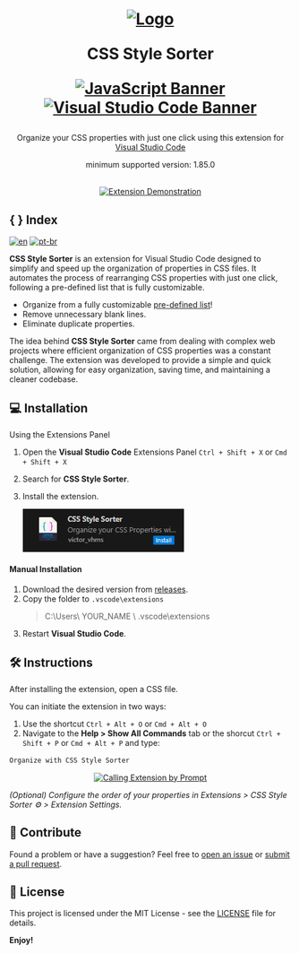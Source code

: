 <div align="center">
<h1>
<a href="#"><img src="https://github.com/victorhmszzero/Css-Style-Sorter/blob/main/assets/css-style-sorter-icon.png?raw=true" alt="Logo" width="20%"></a>

<b>CSS Style Sorter</b>

[![JavaScript Banner](https://img.shields.io/badge/JavaScript-F7DF1E?style=for-the-badge&logo=javascript&logoColor=black)](#)
[![Visual Studio Code Banner](https://img.shields.io/badge/VSCode-0078D4?style=for-the-badge&logo=visual%20studio%20code&logoColor=white)](#)

</h1>
  <p>Organize your CSS properties with just one click using this extension for <a href="https://code.visualstudio.com">Visual Studio Code</a></p>
  <p>minimum supported version: 1.85.0</p>
<br>
<a href="#"><img src="https://github.com/victorhmszzero/Css-Style-Sorter/blob/main/assets/preview-ctrl-alt-o.gif?raw=true" alt="Extension Demonstration"></a>

</div>

## { } Index

[![en](https://img.shields.io/badge/lang-en-red.svg)](https://github.com/victorhmszzero/Css-Style-Sorter)
[![pt-br](https://img.shields.io/badge/lang-pt--br-green.svg)](https://github.com/victorhmszzero/Css-Style-Sorter/blob/main/README.pt-br.md)

**CSS Style Sorter** is an extension for Visual Studio Code designed to simplify and speed up the organization of properties in CSS files. It automates the process of rearranging CSS properties with just one click, following a pre-defined list that is fully customizable.

- Organize from a fully customizable [pre-defined list](https://github.com/victorhmszzero/Css-Style-Sorter/blob/main/orderList.js)!
- Remove unnecessary blank lines.
- Eliminate duplicate properties.

The idea behind **CSS Style Sorter** came from dealing with complex web projects where efficient organization of CSS properties was a constant challenge. The extension was developed to provide a simple and quick solution, allowing for easy organization, saving time, and maintaining a cleaner codebase.

## 💻 Installation

Using the Extensions Panel

1. Open the **Visual Studio Code** Extensions Panel `Ctrl + Shift + X` or `Cmd + Shift + X`
2. Search for **CSS Style Sorter**.
3. Install the extension.

   [![Install Extension](assets/install-button.png)](#)

#### Manual Installation

1. Download the desired version from [releases](https://github.com/victorhmszzero/Css-Style-Sorter/releases).
2. Copy the folder to `.vscode\extensions`
   > C:\Users\ YOUR_NAME \ .vscode\extensions
3. Restart **Visual Studio Code**.

## 🛠 Instructions

After installing the extension, open a CSS file.

You can initiate the extension in two ways:

1. Use the shortcut `Ctrl + Alt + O` or `Cmd + Alt + O`
2. Navigate to the **Help > Show All Commands** tab or the shorcut `Ctrl + Shift + P` or `Cmd + Alt + P` and type:

```txt
Organize with CSS Style Sorter
```

<div align="center">

[![Calling Extension by Prompt](https://github.com/victorhmszzero/Css-Style-Sorter/blob/main/assets/preview-ctrl-shit-p.gif?raw=true)](#)

</div>

_(Optional) Configure the order of your properties in Extensions > CSS Style Sorter ⚙ > Extension Settings._

## 🤝 Contribute

Found a problem or have a suggestion? Feel free to [open an issue](https://github.com/victorhmszzero/Css-Style-Sorter/issues) or [submit a pull request](https://github.com/victorhmszzero/Css-Style-Sorter/pulls).

## 📌 License

This project is licensed under the MIT License - see the [LICENSE](https://github.com/victorhmszzero/Css-Style-Sorter/blob/main/LICENSE) file for details.

**Enjoy!**

